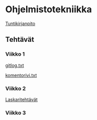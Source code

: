 # Ohjelmistotekniikka

[Tuntikirjanpito](https://github.com/kiaoraquok/ot-harjoitustyo/blob/master/topic/dokumentaatio/tyoaikakirjanpito.md)

## Tehtävät

### Viikko 1

[gitlog.txt](https://github.com/kiaoraquok/ot-harjoitustyo/blob/master/laskarit/viikko1/gitlog.txt)

[komentorivi.txt](https://github.com/kiaoraquok/ot-harjoitustyo/blob/master/laskarit/viikko1/komentorivi.txt)

### Viikko 2
[Laskaritehtävät](https://github.com/kiaoraquok/ot-harjoitustyo/tree/master/laskarit/viikko2)

### Viikko 3
